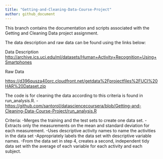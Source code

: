 ```yaml
---
title: "Getting-and-Cleaning-Data-Course-Project"
author: github_document
---
```

This branch contains the documentation and scripts associated with the Getting and Cleaning Data project assignment.

The data description and raw data can be found using the links below:

Data Description
http://archive.ics.uci.edu/ml/datasets/Human+Activity+Recognition+Using+Smartphones

Raw Data

https://d396qusza40orc.cloudfront.net/getdata%2Fprojectfiles%2FUCI%20HAR%20Dataset.zip


The code is for cleaning the data according to this criteria is found in run_analysis.R. - https://github.com/santorol/datasciencecoursera/blob/Getting-and-Cleaning-Data-Course-Project/run_analysis.R

Criteria:
-Merges the training and the test sets to create one data set.
-Extracts only the measurements on the mean and standard deviation for each measurement.
-Uses descriptive activity names to name the activities in the data set
-Appropriately labels the data set with descriptive variable names.
-From the data set in step 4, creates a second, independent tidy data set with the average of each variable for each activity and each subject.